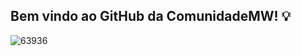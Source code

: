 ## Bem vindo ao GitHub da ComunidadeMW! 💡
![63936](https://github.com/ComunidadeMW/.github/assets/55598152/d9e5ec02-1529-4b88-aeb8-08a999aca2d6)
